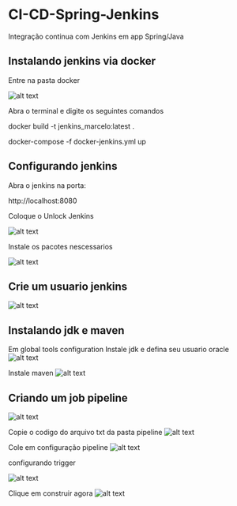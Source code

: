 # CI-CD-Spring-Jenkins

Integração continua com Jenkins em app Spring/Java

## Instalando jenkins via docker

Entre na pasta docker

![alt text](https://i.imgur.com/lYjgcZZ.png)

Abra o terminal e digite os seguintes comandos

docker build -t jenkins_marcelo:latest .

docker-compose -f docker-jenkins.yml up

## Configurando jenkins

Abra o jenkins na porta:

http://localhost:8080

Coloque o Unlock Jenkins

![alt text](https://i.imgur.com/zzafKAt.png)

Instale os pacotes nescessarios 

![alt text](https://i.imgur.com/rSuRMu5.png)

## Crie um usuario jenkins

![alt text](https://i.imgur.com/GQAcL6u.png)

## Instalando jdk e maven

Em global tools configuration
Instale jdk e defina seu usuario oracle
![alt text](https://i.imgur.com/uJeC06r.png)

Instale maven 
![alt text](https://i.imgur.com/XrzU4DK.png)

## Criando um job pipeline

![alt text](https://i.imgur.com/JQa4Ekz.png)

Copie o codigo do arquivo txt da pasta pipeline
![alt text](https://i.imgur.com/wYyZ7eK.png)

Cole em configuração pipeline
![alt text](https://i.imgur.com/GAVfL1A.png)

configurando trigger

![alt text](https://i.imgur.com/1DgRBtj.png)

Clique em construir agora
![alt text](https://i.imgur.com/TT5x0FH.png)






